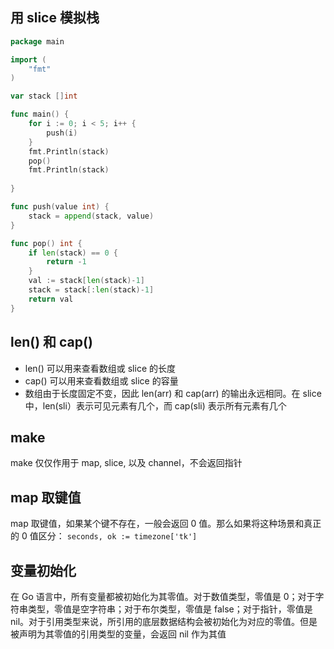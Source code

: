 ## 用 slice 模拟栈

```go
package main

import (
	"fmt"
)

var stack []int

func main() {
	for i := 0; i < 5; i++ {
		push(i)
	}
	fmt.Println(stack)
	pop()
	fmt.Println(stack)
	
}

func push(value int) {
	stack = append(stack, value)
}

func pop() int {
	if len(stack) == 0 {
		return -1
	}
	val := stack[len(stack)-1]
	stack = stack[:len(stack)-1]
	return val
}
```

## len() 和 cap()

* len() 可以用来查看数组或 slice 的长度
* cap() 可以用来查看数组或 slice 的容量
* 数组由于长度固定不变，因此 len(arr) 和 cap(arr) 的输出永远相同。在 slice 中，len(sli）表示可见元素有几个，而 cap(sli) 表示所有元素有几个

## make

make 仅仅作用于 map, slice, 以及 channel，不会返回指针

## map 取键值

map 取键值，如果某个键不存在，一般会返回 0 值。那么如果将这种场景和真正的 0 值区分：
`seconds, ok := timezone['tk']`

## 变量初始化

在 Go 语言中，所有变量都被初始化为其零值。对于数值类型，零值是 0；对于字符串类型，零值是空字符串；对于布尔类型，零值是 false；对于指针，零值是 nil。对于引用类型来说，所引用的底层数据结构会被初始化为对应的零值。但是被声明为其零值的引用类型的变量，会返回 nil 作为其值
